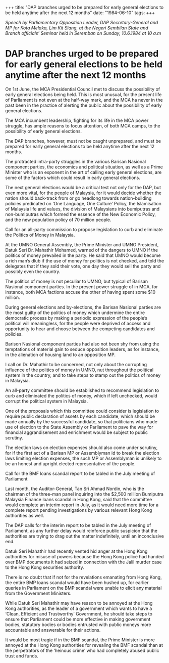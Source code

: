 +++ 
title: "DAP branches urged to be prepared for early general elections to be held anytime after the next 12 months"
date: "1984-06-10"
tags:
+++

_Speech by Parliamentary Opposition Leader, DAP Secretary-General and MP for Kota Melaka, Lim Kit Siang, at the Negeri Sembilan State and Branch officials’ Seminar held in Seremban on Sunday, 10.6.1984 at 10 a.m_

# DAP branches urged to be prepared for early general elections to be held anytime after the next 12 months

On 1st June, the MCA Presidential Council met to discuss the possibility of early general elections being held. This is most unusual, for the present life of Parliament is not even at the half-way mark, and the MCA ha never in the past been in the practice of alerting the public about the possibility of early general elections.</u>

The MCA incumbent leadership, fighting for its life in the MCA power struggle, has ample reasons to focus attention, of both MCA camps, to the possibility of early general elections.

The DAP branches, however, must not be caught unprepared, and must be prepared for early general elections to be held anytime after the next 12 months.

The protracted intra-party struggles in the various Barisan Nasional component parties, the economics and political situation, as well as a Prime Minister who is an exponent in the art of calling early general elections, are some of the factors which could result in early general elections.

The next general elections would be a critical test not only for the DAP, but even more vital, for the people of Malaysia, for it would decide whether the nation should back-track from or go headlong towards nation-building policies predicated on ‘One Language, One Culture’ Policy, the Islamisation of Malaysia life and values, the division of Malaysians into bumiputras and non-bumiputras which formed the essence of the New Economic Policy, and the new population policy of 70 million people.

Call for an all-party commission to propose legislation to curb and eliminate the Politics of Money in Malaysia.

At the UMNO General Assembly, the Prime Minister and UMNO President, Datuk Seri Dr. Mahathir Mohamed, warned of the dangers to UMNO if the politics of money prevailed in the party. He said that UMNO would become a rich man’s dlub if the use of money for politics is not checked, and told the delegates that if they sold their vote, one day they would sell the party and possibly even the country.

The politics of money is not peculiar to UMNO, but typical of Barisan Nasional component parties. In the present power struggle of in MCA, for instance, both MCA factions accuse the other of having spent some $10 million. 

During general elections and by-elections, the Barisan Nasional parties are the most guilty of the politics of money which undermine the entire democratic process by making a periodic expression of the people’s political will meaningless, for the people were deprived of access and opportunity to hear and choose between the competing candidates and policies.

Barison Nasional component parties had also not been shy from using the temptations of material gain to seduce opposition leaders, as for instance, in the alienation of housing land to an opposition MP.

I call on Dr. Mahathir to be concerned, not only about the corrupting influence of the politics of money in UMNO, nut throughout the political system in the country, and to take steps to stamp out the politics of money in Malaysia.

An all-party committee should be established to recommend legislation to curb and eliminated the politics of money, which if left unchecked, would corrupt the political system in Malaysia.

One of the proposals which this committee could consider is legislation to require public declaration of assets by each candidate, which should be made annually by the successful candidate, so that politicians who made use of election to the State Assembly or Parliament to pave the way for financial aggrandisement and enrichment would be subject to public scrutiny.

The election laws on election expenses should also come under scrutiny, for if the first act of a Barisan MP or Assemblyman id to break the election laws limiting election expenses, the such MP or Assemblyman is unlikely to be an honest and upright elected representative of the people.

Call for the BMF loans scandal report to be tabled in the July meeting of Parliament

Last month, the Auditor-General, Tan Sri Ahmad Nordin, who is the chairman of the three-man panel inquiring into the $2,500 million Bumiputra Malaysia Finance loans scandal in Hong Kong, said that the committee would complete an interim report in July, as it would need more time for a complete report pending investigations by various relevant Hong Kong authorities as well.

The DAP calls for the interim report to be tabled in the July meeting of Parliament, as any further delay would reinforce public suspicion that the authorities are trying to drag out the matter indefinitely, until an inconclusive end.

Datuk Seri Mahathir had recently vented hid anger at the Hong Kong authorities for misuse of powers because the Hong Kong police had handed over BMP documents it had seized in connection with the Jalil murder case to the Hong Kong securities authority.

There is no doubt that if not for the revelations emanating from Hong Kong, the entire BMP loans scandal would have been hushed up, for earlier queries in Parliament on the BMP scandal were unable to elicit any material from the Government Ministers.

While Datuk Seri Mahathir may have reason to be annoyed at the Hong Kong authorities, as the leader of a government which wants to have a ‘Clean, Efficient and Trustworthy’ Government, he should take steps to ensure that Parliament could be more effective in making government bodies, statutory bodies or bodies entrusted with public moneys more accountable and answerable for their actions.

It would be most tragic if in the BMF scandal, the Prime Minister is more annoyed at the Hong Kong authorities for revealing the BMF scandal than at the perpetrators of the ‘heinous crime’ who had completely abused public trust and funds.
 
